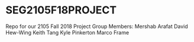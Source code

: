 # SEG2105F18PROJECT
Repo for our 2105 Fall 2018 Project 
Group Members:
Mershab Arafat
David Hew-Wing
Keith Tang
Kyle Pinkerton
Marco Frame
